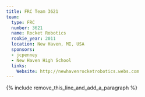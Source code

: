 ```yaml
---
title: FRC Team 3621
team:
  type: FRC
  number: 3621
  name: Rocket Robotics
  rookie_year: 2011
  location: New Haven, MI, USA
  sponsors:
  - jcpenney
  - New Haven High School
  links:
    Website: http://newhavenrocketrobotics.webs.com
---
```


{% include remove_this_line_and_add_a_paragraph %}